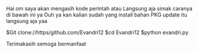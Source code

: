 Hai om saya akan mengasih kode perintah atau
Langsung aja simak caranya di bawah ini ya
Ouh ya kan kalian sudah yang install bahan 
PKG update itu langsung aja yaa

$Git clone://https/github.com/Evandri12
$cd Evandri12
$python evandri.py


Terimakasih semoga bermanfaat
